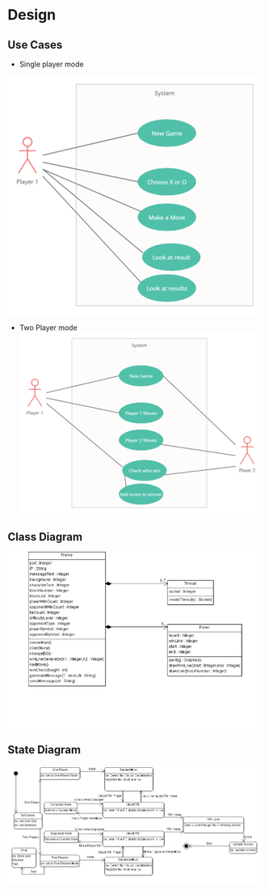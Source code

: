 # Design

## Use Cases
 * Single player mode

![Architecture](https://github.com/akshay300712/LnT_Mini_Project/blob/91b9123e19a76874b0a77c190e8e929dd60af3de/2_Design/Single%20Player.png)

 * Two Player mode
![ComponentDiagram](https://github.com/akshay300712/LnT_Mini_Project/blob/ecff32408a360f2d1054b0a958083ee2908eeff8/2_Design/Two%20Player%20Mode.png)



## Class Diagram
![ComponentDiagram](https://github.com/akshay300712/LnT_Mini_Project/blob/91b9123e19a76874b0a77c190e8e929dd60af3de/2_Design/class%20diagram.png)

## State Diagram
![ComponentDiagram](https://github.com/akshay300712/LnT_Mini_Project/blob/91b9123e19a76874b0a77c190e8e929dd60af3de/2_Design/state%20diagram.png)
